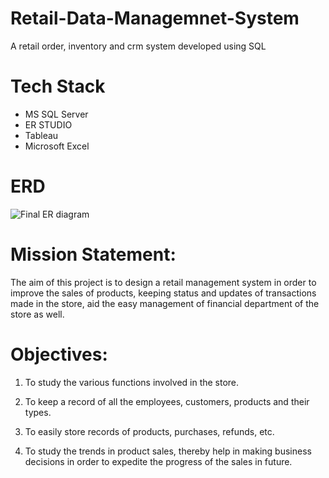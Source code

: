 # Retail-Data-Managemnet-System
A retail order, inventory and crm system developed using SQL 

# Tech Stack
- MS SQL Server
- ER STUDIO
- Tableau
- Microsoft Excel

# ERD
![Final ER diagram](https://github.com/Saswato/Retail-Data-Managemnet-System/assets/67147010/abad1944-b1ed-453e-b141-3588ee6c6a0f)



# Mission Statement: 
The aim of this project is to design a retail management system in order to improve the sales of products, 
keeping status and updates of transactions made in the store, aid the easy management of financial department of the store as well.





# Objectives:


1. To study the various functions involved in the store.


2. To keep a record of all the employees, customers, products and their types.


3. To easily store records of products, purchases, refunds, etc.


4. To study the trends in product sales, thereby help in making business decisions in order to expedite the progress of the sales in future.


